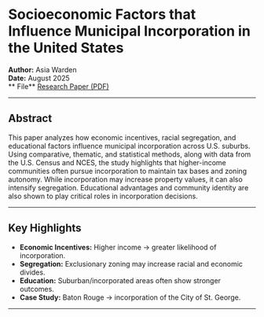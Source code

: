 
# Socioeconomic Factors that Influence Municipal Incorporation in the United States

**Author:** Asia Warden  
**Date:** August 2025  
** File** [Research Paper (PDF)](AsiaWarden_MBA705_Municipal_Incorporation_US.pdf)

---

## Abstract
This paper analyzes how economic incentives, racial segregation, and educational factors influence municipal incorporation across U.S. suburbs. Using comparative, thematic, and statistical methods, along with data from the U.S. Census and NCES, the study highlights that higher-income communities often pursue incorporation to maintain tax bases and zoning autonomy. While incorporation may increase property values, it can also intensify segregation. Educational advantages and community identity are also shown to play critical roles in incorporation decisions.

---

## Key Highlights
- **Economic Incentives:** Higher income → greater likelihood of incorporation.  
- **Segregation:** Exclusionary zoning may increase racial and economic divides.  
- **Education:** Suburban/incorporated areas often show stronger outcomes.  
- **Case Study:** Baton Rouge → incorporation of the City of St. George.  

---

